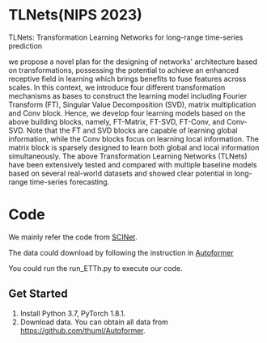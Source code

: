 # TLNets(NIPS 2023)



TLNets: Transformation Learning Networks for long-range time-series prediction

we propose a novel plan for the designing of networks' architecture based on transformations, possessing the potential to achieve an enhanced receptive field in learning which brings benefits to fuse features across scales. In this context, we introduce four different transformation mechanisms as bases to construct the learning model including Fourier Transform (FT), Singular Value Decomposition (SVD), matrix multiplication and Conv block. Hence, we develop four learning models based on the above building blocks, namely, FT-Matrix, FT-SVD, FT-Conv, and Conv-SVD. Note that the FT and SVD blocks are capable of learning global information, while the Conv blocks focus on learning local information. The matrix block is sparsely designed to learn both global and local information simultaneously. The above Transformation Learning Networks (TLNets) have been extensively tested and compared with multiple baseline models based on several real-world datasets and showed clear potential in long-range time-series forecasting.


# Code
We mainly refer the code from [SCINet](https://github.com/cure-lab/SCINet).

The data could download by following the instruction in [Autoformer](https://github.com/thuml/Autoformer)

You could run the run_ETTh.py to execute our code.

## Get Started

1. Install Python 3.7, PyTorch 1.8.1.
2. Download data. You can obtain all data from https://github.com/thuml/Autoformer.

